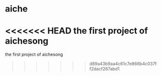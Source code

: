 # aiche
<<<<<<< HEAD
the  first   project  of  aichesong
=======
the  first  project   of  aichesong
>>>>>>> d89a43b9aa4c61c7e866b4c037ff2dacf267abd1
